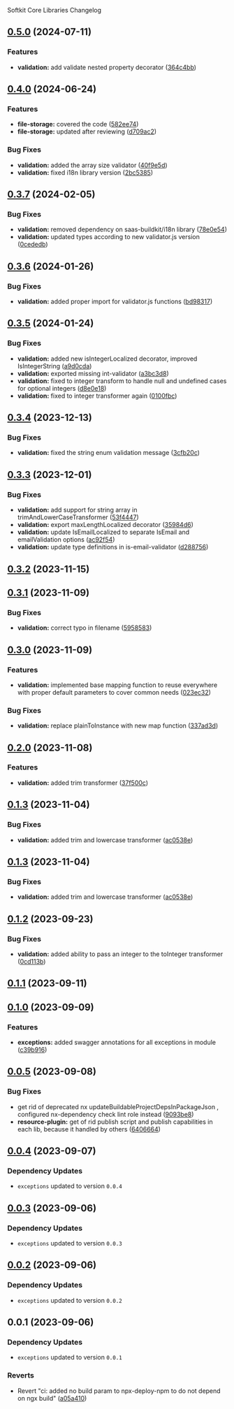 Softkit Core Libraries Changelog
## [0.5.0](https://github.com/softkitit/softkit-core/compare/validation-0.4.0...validation-0.5.0) (2024-07-11)


### Features

* **validation:** add validate nested property decorator ([364c4bb](https://github.com/softkitit/softkit-core/commit/364c4bb7e81fe07bc2f45e09a4da0c38f61cf687))

## [0.4.0](https://github.com/softkitit/softkit-core/compare/validation-0.3.7...validation-0.4.0) (2024-06-24)


### Features

* **file-storage:** covered the code ([582ee74](https://github.com/softkitit/softkit-core/commit/582ee746298d62f74d9231c483f8c2b2a7009bc0))
* **file-storage:** updated after reviewing ([d709ac2](https://github.com/softkitit/softkit-core/commit/d709ac290285aa7900c87cca1f977e42fe8c2830))


### Bug Fixes

* **validation:** added the array size validator ([40f9e5d](https://github.com/softkitit/softkit-core/commit/40f9e5d665da92b095184b269175f668035f537b))
* **validation:** fixed i18n library version ([2bc5385](https://github.com/softkitit/softkit-core/commit/2bc53855b9442aebeb512dc8ecd583f5c6a5658e))

## [0.3.7](https://github.com/softkitit/softkit-core/compare/validation-0.3.6...validation-0.3.7) (2024-02-05)


### Bug Fixes

* **validation:** removed dependency on saas-buildkit/i18n library ([78e0e54](https://github.com/softkitit/softkit-core/commit/78e0e5407fffb0d86b76389150b3f70ff56c500c))
* **validation:** updated types according to new validator.js version ([0cededb](https://github.com/softkitit/softkit-core/commit/0cededbd9a1611e245014bfd95909ece4c252b88))

## [0.3.6](https://github.com/softkitit/softkit-core/compare/validation-0.3.5...validation-0.3.6) (2024-01-26)


### Bug Fixes

* **validation:** added proper import for validator.js functions ([bd98317](https://github.com/softkitit/softkit-core/commit/bd98317a258e092bf8128afbef514c2c0edac83f))

## [0.3.5](https://github.com/softkitit/softkit-core/compare/validation-0.3.4...validation-0.3.5) (2024-01-24)


### Bug Fixes

* **validation:** added new isIntegerLocalized decorator, improved IsIntegerString ([a9d0cda](https://github.com/softkitit/softkit-core/commit/a9d0cdab06257aa044cddb0cc2f3f6e63dad1a21))
* **validation:** exported missing int-validator ([a3bc3d8](https://github.com/softkitit/softkit-core/commit/a3bc3d8e8b2074b04e0be2a5734c1020073aed60))
* **validation:** fixed to integer transform to handle null and undefined cases for optional integers ([d8e0e18](https://github.com/softkitit/softkit-core/commit/d8e0e18592c71aeff4ed40f9a6e0c2b4ae9db52b))
* **validation:** fixed to integer transformer again ([0100fbc](https://github.com/softkitit/softkit-core/commit/0100fbc33b58f55e1aecab70d3090c76e0d95c7c))

## [0.3.4](https://github.com/softkitit/softkit-core/compare/validation-0.3.3...validation-0.3.4) (2023-12-13)


### Bug Fixes

* **validation:** fixed the string enum validation message ([3cfb20c](https://github.com/softkitit/softkit-core/commit/3cfb20c12c2924a2c255cd12604d4ab0e113c4b1))

## [0.3.3](https://github.com/softkitit/softkit-core/compare/validation-0.3.2...validation-0.3.3) (2023-12-01)


### Bug Fixes

* **validation:** add support for string array in trimAndLowerCaseTransformer ([53f4447](https://github.com/softkitit/softkit-core/commit/53f444788757e87c6c9903f758e0264c089a7eb0))
* **validation:** export maxLengthLocalized decorator ([35984d6](https://github.com/softkitit/softkit-core/commit/35984d674c6fa584704dfc3b07ce8e0d7ea2a942))
* **validation:** update IsEmailLocalized to separate IsEmail and emailValidation options ([ac92f54](https://github.com/softkitit/softkit-core/commit/ac92f54f00ca09af654a6bc9377d19900dff7a8e))
* **validation:** update type definitions in is-email-validator ([d288756](https://github.com/softkitit/softkit-core/commit/d2887560404e4815e26cc9d8b93b645f9acad3a7))

## [0.3.2](https://github.com/softkitit/softkit-core/compare/validation-0.3.1...validation-0.3.2) (2023-11-15)

## [0.3.1](https://github.com/softkitit/softkit-core/compare/validation-0.3.0...validation-0.3.1) (2023-11-09)


### Bug Fixes

* **validation:** correct typo in filename ([5958583](https://github.com/softkitit/softkit-core/commit/5958583f571127197bca08104b733e581859a5e7))

## [0.3.0](https://github.com/softkitit/softkit-core/compare/validation-0.2.0...validation-0.3.0) (2023-11-09)


### Features

* **validation:** implemented base mapping function to reuse everywhere with proper default parameters to cover common needs ([023ec32](https://github.com/softkitit/softkit-core/commit/023ec329e0544c919bb91ed7ee19b22a26470325))


### Bug Fixes

* **validation:** replace plainToInstance with new map function ([337ad3d](https://github.com/softkitit/softkit-core/commit/337ad3d37e5a916fc87f287e7cc6177af93de3ac))

## [0.2.0](https://github.com/softkitit/softkit-core/compare/validation-0.1.3...validation-0.2.0) (2023-11-08)


### Features

* **validation:** added trim transformer ([37f500c](https://github.com/softkitit/softkit-core/commit/37f500c1d9b0404ca8f6a281b60dad381562ec0d))

## [0.1.3](https://github.com/softkitit/softkit-core/compare/validation-0.1.2...validation-0.1.3) (2023-11-04)


### Bug Fixes

* **validation:** added trim and lowercase transformer ([ac0538e](https://github.com/softkitit/softkit-core/commit/ac0538e7efe659938e31b499e2c934de7c10ddff))

## [0.1.3](https://github.com/saas-buildkit/saas-buildkit-core/compare/validation-0.1.2...validation-0.1.3) (2023-11-04)


### Bug Fixes

* **validation:** added trim and lowercase transformer ([ac0538e](https://github.com/saas-buildkit/saas-buildkit-core/commit/ac0538e7efe659938e31b499e2c934de7c10ddff))

## [0.1.2](https://github.com/saas-buildkit/saas-buildkit-core/compare/validation-0.1.1...validation-0.1.2) (2023-09-23)


### Bug Fixes

* **validation:** added ability to pass an integer to the toInteger transformer ([0cd113b](https://github.com/saas-buildkit/saas-buildkit-core/commit/0cd113b96fef4aa11e5783fd2ff0b5e6ba9fc2a6))

## [0.1.1](https://github.com/saas-buildkit/saas-buildkit-core/compare/validation-0.1.0...validation-0.1.1) (2023-09-11)

## [0.1.0](https://github.com/saas-buildkit/saas-buildkit-core/compare/validation-0.0.5...validation-0.1.0) (2023-09-09)


### Features

* **exceptions:** added swagger annotations for all exceptions in module ([c39b916](https://github.com/saas-buildkit/saas-buildkit-core/commit/c39b9160b7606d4c66dcb53fbb2b00beaa472959))

## [0.0.5](https://github.com/saas-buildkit/saas-buildkit-core/compare/validation-0.0.4...validation-0.0.5) (2023-09-08)


### Bug Fixes

* get rid of deprecated nx updateBuildableProjectDepsInPackageJson , configured nx-dependency check lint role instead ([9093be8](https://github.com/saas-buildkit/saas-buildkit-core/commit/9093be892fd5f71629a6c22388e12432dacefdec))
* **resource-plugin:** get of rid publish script and publish capabilities in each lib, because it handled by others ([6406664](https://github.com/saas-buildkit/saas-buildkit-core/commit/64066640d13cfc6bf4e16055349265015d7bcd12))

## [0.0.4](https://github.com/saas-buildkit/saas-buildkit-core/compare/validation-0.0.3...validation-0.0.4) (2023-09-07)

### Dependency Updates

* `exceptions` updated to version `0.0.4`
## [0.0.3](https://github.com/saas-buildkit/saas-buildkit-core/compare/validation-0.0.2...validation-0.0.3) (2023-09-06)

### Dependency Updates

* `exceptions` updated to version `0.0.3`
## [0.0.2](https://github.com/saas-buildkit/saas-buildkit-core/compare/validation-0.0.1...validation-0.0.2) (2023-09-06)

### Dependency Updates

* `exceptions` updated to version `0.0.2`
## 0.0.1 (2023-09-06)

### Dependency Updates

* `exceptions` updated to version `0.0.1`

### Reverts

* Revert "ci: added no build param to npx-deploy-npm to do not depend on ngx build" ([a05a410](https://github.com/saas-buildkit/saas-buildkit-core/commit/a05a41073965039dd9656840a80144dcd6b4e180))
